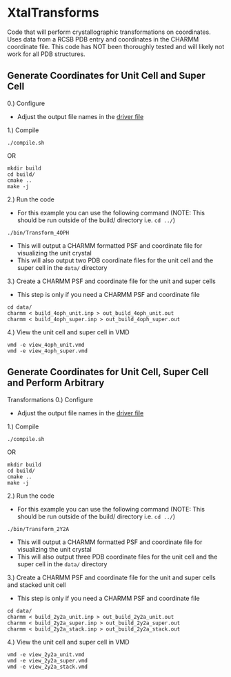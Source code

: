 # XtalTransforms
Code that will perform crystallographic transformations on coordinates. Uses
data from a RCSB PDB entry and coordinates in the CHARMM coordinate file. This
code has NOT been thoroughly tested and will likely not work for all PDB
structures.

## Generate Coordinates for Unit Cell and Super Cell
0.) Configure
* Adjust the output file names in the [driver file](test/Transform_4OPH.cpp)

1.) Compile
```
./compile.sh
```
OR
```
mkdir build
cd build/
cmake ..
make -j
```

2.) Run the code
* For this example you can use the following command (NOTE: This should be run
outside of the build/ directory i.e. `cd ../`)

```
./bin/Transform_4OPH
```
* This will output a CHARMM formatted PSF and coordinate file for visualizing
the unit crystal
* This will also output two PDB coordinate files for the unit cell and the super
cell
in the `data/` directory

3.) Create a CHARMM PSF and coordinate file for the unit and super cells
* This step is only if you need a CHARMM PSF and coordinate file

```
cd data/
charmm < build_4oph_unit.inp > out_build_4oph_unit.out
charmm < build_4oph_super.inp > out_build_4oph_super.out
```

4.) View the unit cell and super cell in VMD
```
vmd -e view_4oph_unit.vmd
vmd -e view_4oph_super.vmd
```

## Generate Coordinates for Unit Cell, Super Cell and Perform Arbitrary
Transformations
0.) Configure
* Adjust the output file names in the [driver file](test/Transform_2Y2A.cpp)

1.) Compile
```
./compile.sh
```
OR
```
mkdir build
cd build/
cmake ..
make -j
```

2.) Run the code
* For this example you can use the following command (NOTE: This should be run
outside of the build/ directory i.e. `cd ../`)

```
./bin/Transform_2Y2A
```
* This will output a CHARMM formatted PSF and coordinate file for visualizing
the unit crystal
* This will also output three PDB coordinate files for the unit cell and the
super cell
in the `data/` directory

3.) Create a CHARMM PSF and coordinate file for the unit and super cells and
stacked unit cell
* This step is only if you need a CHARMM PSF and coordinate file

```
cd data/
charmm < build_2y2a_unit.inp > out_build_2y2a_unit.out
charmm < build_2y2a_super.inp > out_build_2y2a_super.out
charmm < build_2y2a_stack.inp > out_build_2y2a_stack.out
```

4.) View the unit cell and super cell in VMD
```
vmd -e view_2y2a_unit.vmd
vmd -e view_2y2a_super.vmd
vmd -e view_2y2a_stack.vmd
```
